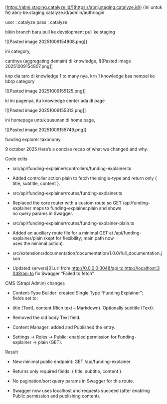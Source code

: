 

[https://abnj.staging.catalyze.id/](https://abnj.staging.catalyze.id/)  (ini untuk fe)
abnj-be.staging.catalyze.id/admin/auth/login

user : catalyze pass : catalyze


bikin branch baru 
pull ke development
pull ke  staging

![[Pasted image 20251009154808.png]]

ini category,

cardnya (aggregating demain) di knowledge,
![[Pasted image 20251009154907.png]]

knp dia taro di knowledge 1 to many nya, krn 1 knowledge bsa nempel ke bbrp category


![[Pasted image 20251009155125.png]]

kl ini pagenya, itu knowledge center ada di page


![[Pasted image 20251009155313.png]]

ini homepage untuk susunan di home page,



![[Pasted image 20251009155749.png]]

funding explorer taxonomy


9 october 2025
Here’s a concise recap of what we changed and why.

Code edits

- src/api/funding-explainer/controllers/funding-explainer.ts

- Added controller action plain to fetch the single-type and return only { title, subtitle, content }.

- src/api/funding-explainer/routes/funding-explainer.ts

- Replaced the core router with a custom route so GET /api/funding-explainer maps to funding-explainer.plain and shows no query params in Swagger.

- src/api/funding-explainer/routes/funding-explainer-plain.ts

- Added an auxiliary route file for a minimal GET at /api/funding-explainer/plain (kept for flexibility; main path now uses the minimal action).

- src/extensions/documentation/documentation/1.0.0/full_documentation.json

- Updated servers[0].url from http://0.0.0.0:3048/api to http://localhost:3048/api to fix Swagger “Failed to fetch”.

CMS (Strapi Admin) changes

- Content-Type Builder: created Single Type “Funding Explainer”; fields set to:

- title (Text), content (Rich text – Markdown). Optionally subtitle (Text).

- Removed the old body Text field.

- Content Manager: added and Published the entry.

- Settings → Roles → Public: enabled permission for Funding-explainer → plain (GET).

Result

- New minimal public endpoint: GET /api/funding-explainer

- Returns only required fields: { title, subtitle, content }.

- No pagination/sort query params in Swagger for this route.

- Swagger now uses localhost and requests succeed (after enabling Public permission and publishing content).